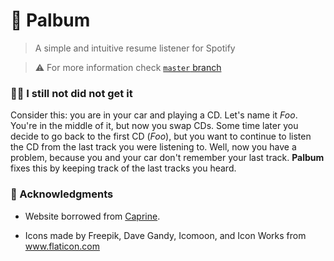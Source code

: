 # :musical_note: Palbum

> A simple and intuitive resume listener for Spotify

> :warning: For more information check [`master` branch](https://github.com/antonio-ramadas/palbum)

### :man_shrugging: I still not did not get it

Consider this: you are in your car and playing a CD. Let's name it _Foo_. You're in the middle of it, but now you swap CDs. Some time later you decide to go back to the first CD (_Foo_), but you want to continue to listen the CD from the last track you were listening to. Well, now you have a problem, because you and your car don't remember your last track. **Palbum** fixes this by keeping track of the last tracks you heard.


### :raised_hands: Acknowledgments

 - Website borrowed from [Caprine](https://sindresorhus.com/caprine/).

 - Icons made by Freepik, Dave Gandy, Icomoon, and Icon Works from www.flaticon.com
